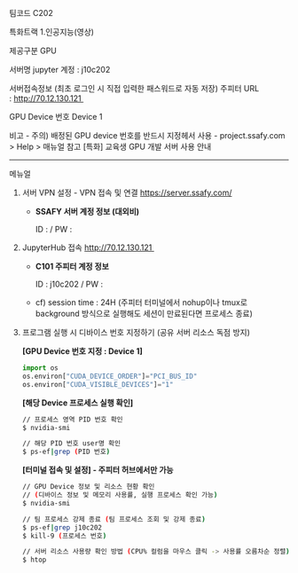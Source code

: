팀코드
    C202

특화트랙
    1.인공지능(영상)

제공구분
    GPU

서버명
    jupyter 계정 : j10c202

서버접속정보 (최초 로그인 시 직접 입력한 패스워드로 자동 저장)
    주피터 URL : http://70.12.130.121 

GPU Device 번호
    Device 1

비고
    - 주의) 배정된 GPU device 번호를 반드시 지정헤서 사용 
    - project.ssafy.com > Help > 매뉴얼 참고 [특화] 교육생 GPU 개발 서버 사용 안내

---

메뉴얼
1. 서버 VPN 설정 - VPN 접속 및 연결
    https://server.ssafy.com/
    - **SSAFY 서버 계정 정보 (대외비)**
    
        ID :  / PW : 
2. JupyterHub 접속
    http://70.12.130.121 
    - **C101 주피터 계정 정보**
    
        ID : j10c202 / PW : 
    
    - cf) session time : 24H (주피터 터미널에서 nohup이나 tmux로 background 방식으로 실행해도 세션이 만료된다면 프로세스 종료)
3. 프로그램 실행 시 디바이스 번호 지정하기 (공유 서버 리소스 독점 방지)

    **[GPU Device  번호 지정 : Device 1]**

    ```python
    import os
    os.environ["CUDA_DEVICE_ORDER"]="PCI_BUS_ID"
    os.environ["CUDA_VISIBLE_DEVICES"]="1"
    ```

    **[해당 Device 프로세스 실행 확인]**

    ```bash
    // 프로세스 영역 PID 번호 확인
    $ nvidia-smi

    // 해당 PID 번호 user명 확인
    $ ps-ef|grep (PID 번호)
    ```

    **[터미널 접속 및 설정] - 주피터 허브에서만 가능**

    ```bash
    // GPU Device 정보 및 리소스 현황 확인
    // (디바이스 정보 및 메모리 사용률, 실행 프로세스 확인 가능)
    $ nvidia-smi

    // 팀 프로세스 강제 종료 (팀 프로세스 조회 및 강제 종료)
    $ ps-ef|grep j10c202
    $ kill-9 (프로세스 번호)

    // 서버 리소스 사용량 확인 방법 (CPU% 컬럼을 마우스 클릭 -> 사용률 오름차순 정렬)
    $ htop
    ```
